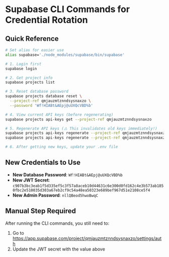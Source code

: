 # Supabase CLI Commands for Credential Rotation

## Quick Reference

```bash
# Set alias for easier use
alias supabase='./node_modules/supabase/bin/supabase'

# 1. Login first
supabase login

# 2. Get project info
supabase projects list

# 3. Reset database password
supabase projects database reset \
  --project-ref qmjauzmtznndsysnaxzo \
  --password 'Wf!HIABt&AEpj@uUXQcVBD%b'

# 4. View current API keys (before regenerating)
supabase projects api-keys get --project-ref qmjauzmtznndsysnaxzo

# 5. Regenerate API keys (⚠️ This invalidates old keys immediately!)
supabase projects api-keys regenerate --project-ref qmjauzmtznndsysnaxzo --key anon
supabase projects api-keys regenerate --project-ref qmjauzmtznndsysnaxzo --key service_role

# 6. After getting new keys, update your .env file
```

## New Credentials to Use

- **New Database Password**: `Wf!HIABt&AEpj@uUXQcVBD%b`
- **New JWT Secret**: `c907b3bc3eab1f5d335ef5c3f57a8aceb10d44631c6e300d0fd162c4e3b573ab1850fbc2e510035d303a67eb2cf9c54a48ea50323e689bef967d51e2108ce5f4`
- **New Admin Password**: `nllQBeod5hwoBwqC`

## Manual Step Required

After running the CLI commands, you still need to:
1. Go to https://app.supabase.com/project/qmjauzmtznndsysnaxzo/settings/auth
2. Update the JWT secret with the value above